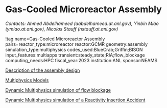 # Gas-Cooled Microreactor Assembly

*Contacts: Ahmed Abdelhameed (aabdelhameed.at.anl.gov), Yinbin Miao (ymiao.at.anl.gov), Nicolas Stauff (nstauff.at.anl.gov)*

!tag name=Gas-Cooled Microreactor Assembly pairs=reactor_type:microreactor
                       reactor:GCMR
                       geometry:assembly
                       simulation_type:multiphysics
                       codes_used:BlueCrab;Griffin;BISON
                       input_features:multiapps
                       transient:steady_state;RIA;flow_blockage
                       computing_needs:HPC
                       fiscal_year:2023
                       institution:ANL
                       sponsor:NEAMS

[Description of the assembly design](gcmr/GCMR_Assembly_Model_Description.md)

[Multiphysics Models](gcmr/GCMR_Multiphysics_models.md)

[Dynamic Multiphysics simulation of flow blockage](gcmr/GCMR_results_FlowBlockage.md)

[Dynamic Multiphysics simulation of a Reactivity Insertion Accident](gcmr/GCMR_results_RIA.md)
